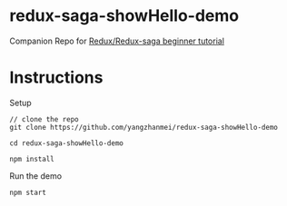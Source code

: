# redux-saga-showHello-demo
Companion Repo for [Redux/Redux-saga beginner tutorial](https://github.com/redux-saga/redux-saga/blob/master/docs/introduction/BeginnerTutorial.md)

# Instructions

Setup

```
// clone the repo
git clone https://github.com/yangzhanmei/redux-saga-showHello-demo

cd redux-saga-showHello-demo

npm install
```

Run the demo

```
npm start
```
